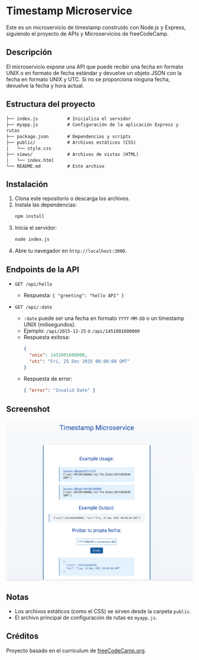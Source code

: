 # Timestamp Microservice

Este es un microservicio de timestamp construido con Node.js y Express, siguiendo el proyecto de APIs y Microservicios de freeCodeCamp.

## Descripción

El microservicio expone una API que puede recibir una fecha en formato UNIX o en formato de fecha estándar y devuelve un objeto JSON con la fecha en formato UNIX y UTC. Si no se proporciona ninguna fecha, devuelve la fecha y hora actual.

## Estructura del proyecto

```
├── index.js           # Inicializa el servidor
├── myapp.js           # Configuración de la aplicación Express y rutas
├── package.json       # Dependencias y scripts
├── public/            # Archivos estáticos (CSS)
│   └── style.css
├── views/             # Archivos de vistas (HTML)
│   └── index.html
└── README.md          # Este archivo
```

## Instalación

1. Clona este repositorio o descarga los archivos.
2. Instala las dependencias:
   ```bash
   npm install
   ```
3. Inicia el servidor:
   ```bash
   node index.js
   ```
4. Abre tu navegador en `http://localhost:3000`.

## Endpoints de la API

- `GET /api/hello`
  - Respuesta: `{ "greeting": "hello API" }`

- `GET /api/:date`
  - `:date` puede ser una fecha en formato `YYYY-MM-DD` o un timestamp UNIX (milisegundos).
  - Ejemplo: `/api/2015-12-25` o `/api/1451001600000`
  - Respuesta exitosa:
    ```json
    {
      "unix": 1451001600000,
      "utc": "Fri, 25 Dec 2015 00:00:00 GMT"
    }
    ```
  - Respuesta de error:
    ```json
    { "error": "Invalid Date" }
    ```

## Screenshot

![Screenshot](assets/aplication.png)

## Notas
- Los archivos estáticos (como el CSS) se sirven desde la carpeta `public`.
- El archivo principal de configuración de rutas es `myapp.js`.

## Créditos
Proyecto basado en el curriculum de [freeCodeCamp.org](https://www.freecodecamp.org/).
